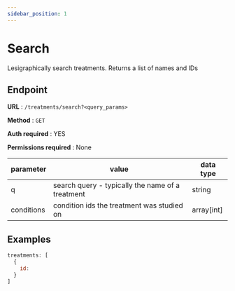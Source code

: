 ```yaml
---
sidebar_position: 1
---
```


# Search

Lesigraphically search treatments. Returns a list of names and IDs

## Endpoint

**URL** : `/treatments/search?<query_params>`

**Method** : `GET`

**Auth required** : YES

**Permissions required** : None

| parameter  | value                                            | data type  |
|------------|--------------------------------------------------|------------|
| q          | search query - typically the name of a treatment | string     |
| conditions | condition ids the treatment was studied on       | array[int] |


## Examples

```jsx title="GET https://api.mediboard.fyi/treatments/search?q=ambien"
treatments: [
  {
    id: 
  }
]
```

